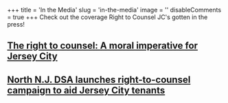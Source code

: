 +++
title = 'In the Media'
slug = 'in-the-media'
image = ''
disableComments = true
+++
Check out the coverage Right to Counsel JC's gotten in the press!

## [The right to counsel: A moral imperative for Jersey City](https://www.nj.com/opinion/2022/07/the-right-to-counsel-a-moral-imperative-for-jersey-city-opinion.html)

## [North N.J. DSA launches right-to-counsel campaign to aid Jersey City tenants](https://hudsoncountyview.com/north-n-j-dsa-launches-right-to-counsel-campaign-to-aid-jersey-city-tenants/)
